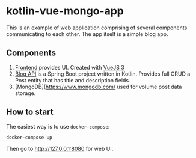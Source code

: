 # kotlin-vue-mongo-app
This is an example of web application comprising of several components communicating to each other. The app itself is a simple blog app.

## Components

1. [Frontend](/frontend) provides UI. Created with [VueJS 3](http://vuejs.org)
2. [Blog API](/blog-api) is a Spring Boot project written in Kotlin. Provides full CRUD a Post entity that has title and description fields.
3. [MongoDB](https://www.mongodb.com/ used for volume post data storage.

## How to start

The easiest way is to use `docker-compose`:

```
docker-compose up
```

Then go to http://127.0.0.1:8080 for web UI.

